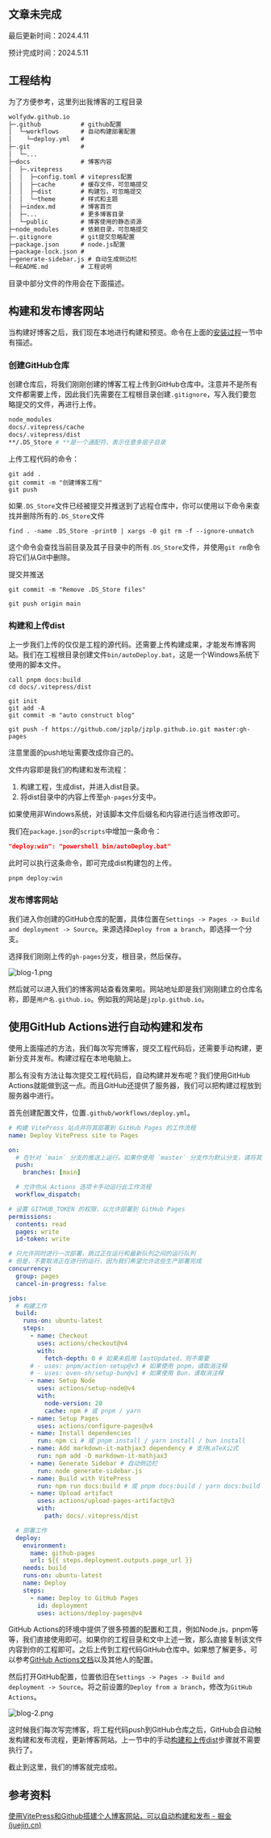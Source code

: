 ## 文章未完成

最后更新时间：2024.4.11

预计完成时间：2024.5.11



## 工程结构

为了方便参考，这里列出我博客的工程目录

```txt
wolfydw.github.io
├─.github           # github配置
│  └─workflows      # 自动构建部署配置
│    └─deploy.yml   # 
├─.git              # 
│  └─...
├─docs              # 博客内容
│  ├─.vitepress    
│  │  ├─config.toml # vitepress配置
│  │  ├─cache       # 缓存文件，可忽略提交
│  │  ├─dist        # 构建包，可忽略提交
│  │  └─theme       # 样式和主题
│  ├─index.md       # 博客首页
│  ├─...            # 更多博客目录
│  └─public         # 博客使用的静态资源
├─node_modules      # 依赖目录，可忽略提交
├─.gitignore        # git提交忽略配置
├─package.json      # node.js配置
├─package-lock.json	#
├─generate-sidebar.js # 自动生成侧边栏
└─README.md         # 工程说明
```

目录中部分文件的作用会在下面描述。



## 构建和发布博客网站

当构建好博客之后，我们现在本地进行构建和预览。命令在上面的[安装过程](#安装过程)一节中有描述。

### 创建GitHub仓库

创建仓库后，将我们刚刚创建的博客工程上传到GitHub仓库中。注意并不是所有文件都需要上传，因此我们先需要在工程根目录创建`.gitignore`，写入我们要忽略提交的文件，再进行上传。

```bash
node_modules
docs/.vitepress/cache
docs/.vitepress/dist
**/.DS_Store # **是一个通配符，表示任意多层子目录
```

上传工程代码的命令：

```shell
git add .
git commit -m "创建博客工程"
git push
```

如果`.DS_Store`文件已经被提交并推送到了远程仓库中，你可以使用以下命令来查找并删除所有的`.DS_Store`文件

```
find . -name .DS_Store -print0 | xargs -0 git rm -f --ignore-unmatch
```

这个命令会查找当前目录及其子目录中的所有`.DS_Store`文件，并使用`git rm`命令将它们从Git中删除。

提交并推送

```
git commit -m "Remove .DS_Store files"
```

```
git push origin main
```

### 构建和上传dist

上一步我们上传的仅仅是工程的源代码。还需要上传构建成果，才能发布博客网站。我们在工程根目录创建文件`bin/autoDeploy.bat`，这是一个Windows系统下使用的脚本文件。

```shell
call pnpm docs:build
cd docs/.vitepress/dist

git init
git add -A
git commit -m "auto construct blog"

git push -f https://github.com/jzplp/jzplp.github.io.git master:gh-pages
```

注意里面的push地址需要改成你自己的。

文件内容即是我们的构建和发布流程：

1. 构建工程，生成dist，并进入dist目录。
2. 将dist目录中的内容上传至`gh-pages`分支中。

如果使用非Windows系统，对该脚本文件后缀名和内容进行适当修改即可。

我们在`package.json`的`scripts`中增加一条命令：

```json
"deploy:win": "powershell bin/autoDeploy.bat"
```

此时可以执行这条命令，即可完成dist构建包的上传。

```shell
pnpm deploy:win
```

### 发布博客网站

我们进入你创建的GitHub仓库的配置，具体位置在`Settings -> Pages -> Build and deployment -> Source`。来源选择`Deploy from a branch`，即选择一个分支。

选择我们刚刚上传的`gh-pages`分支，根目录，然后保存。

![blog-1.png](ee0dad308e53494893166796463e383e~tplv-k3u1fbpfcp-zoom-in-crop-mark:1512:0:0:0.awebp)

然后就可以进入我们的博客网站查看效果啦。网站地址即是我们刚刚建立的仓库名称，即是`用户名.github.io`。例如我的网站是`jzplp.github.io`。

## 使用GitHub Actions进行自动构建和发布

使用上面描述的方法，我们每次写完博客，提交工程代码后，还需要手动构建，更新分支并发布。构建过程在本地电脑上。

那么有没有方法让每次提交工程代码后，自动构建并发布呢？我们使用GitHub Actions就能做到这一点。而且GitHub还提供了服务器，我们可以把构建过程放到服务器中进行。

首先创建配置文件，位置`.github/workflows/deploy.yml`。

```yml
# 构建 VitePress 站点并将其部署到 GitHub Pages 的工作流程
name: Deploy VitePress site to Pages

on:
  # 在针对 `main` 分支的推送上运行。如果你使用 `master` 分支作为默认分支，请将其更改为 `master`
  push:
    branches: [main]

  # 允许你从 Actions 选项卡手动运行此工作流程
  workflow_dispatch:

# 设置 GITHUB_TOKEN 的权限，以允许部署到 GitHub Pages
permissions:
  contents: read
  pages: write
  id-token: write

# 只允许同时进行一次部署，跳过正在运行和最新队列之间的运行队列
# 但是，不要取消正在进行的运行，因为我们希望允许这些生产部署完成
concurrency:
  group: pages
  cancel-in-progress: false

jobs:
  # 构建工作
  build:
    runs-on: ubuntu-latest
    steps:
      - name: Checkout
        uses: actions/checkout@v4
        with:
          fetch-depth: 0 # 如果未启用 lastUpdated，则不需要
      # - uses: pnpm/action-setup@v3 # 如果使用 pnpm，请取消注释
      # - uses: oven-sh/setup-bun@v1 # 如果使用 Bun，请取消注释
      - name: Setup Node
        uses: actions/setup-node@v4
        with:
          node-version: 20
          cache: npm # 或 pnpm / yarn
      - name: Setup Pages
        uses: actions/configure-pages@v4
      - name: Install dependencies
        run: npm ci # 或 pnpm install / yarn install / bun install
      - name: Add markdown-it-mathjax3 dependency # 支持LaTeX公式
        run: npm add -D markdown-it-mathjax3
      - name: Generate Sidebar # 自动侧边栏
        run: node generate-sidebar.js
      - name: Build with VitePress
        run: npm run docs:build # 或 pnpm docs:build / yarn docs:build / bun run docs:build
      - name: Upload artifact
        uses: actions/upload-pages-artifact@v3
        with:
          path: docs/.vitepress/dist

  # 部署工作
  deploy:
    environment:
      name: github-pages
      url: ${{ steps.deployment.outputs.page_url }}
    needs: build
    runs-on: ubuntu-latest
    name: Deploy
    steps:
      - name: Deploy to GitHub Pages
        id: deployment
        uses: actions/deploy-pages@v4
```

GitHub Actions的环境中提供了很多预置的配置和工具，例如Node.js，pnpm等等，我们直接使用即可。如果你的工程目录和文中上述一致，那么直接复制该文件内容到你的工程即可。之后上传到工程代码GitHub仓库中。如果想了解更多，可以参考[GitHub Actions文档](https://link.juejin.cn?target=https%3A%2F%2Fdocs.github.com%2Fzh%2Factions)以及其他人的配置。

然后打开GitHub配置，位置依旧在`Settings -> Pages -> Build and deployment -> Source`。将之前设置的`Deploy from a branch`，修改为`GitHub Actions`。

![blog-2.png](190982f49df64f699b2da2095367778a~tplv-k3u1fbpfcp-zoom-in-crop-mark:1512:0:0:0.awebp)

这时候我们每次写完博客，将工程代码push到GitHub仓库之后，GitHub会自动触发构建和发布流程，更新博客网站。上一节中的手动[构建和上传dist](#构建和上传dist)步骤就不需要执行了。

截止到这里，我们的博客就完成啦。





## 参考资料

[使用VitePress和Github搭建个人博客网站，可以自动构建和发布 - 掘金 (juejin.cn)](https://juejin.cn/post/7235513984555384892)